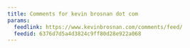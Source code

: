 ```yaml
---
title: Comments for kevin brosnan dot com
params:
  feedlink: https://www.kevinbrosnan.com/comments/feed/
  feedid: 6376d7d5a4d3824c9ff80d28e922a068
---
```

